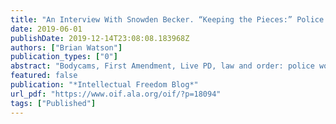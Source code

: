 ```yaml
---
title: "An Interview With Snowden Becker. “Keeping the Pieces:” Police Work and Documentation"
date: 2019-06-01
publishDate: 2019-12-14T23:08:08.183968Z
authors: ["Brian Watson"]
publication_types: ["0"]
abstract: "Bodycams, First Amendment, Live PD, law and order: police work has been in the news a lot lately, and I have been thinking about how the police order, organize, and control all of that information when literal life and freedom are on the line. I sat down with Snowden Becker, formerly of UCLA, and a researcher into police archives and work to talk about these topics and intellectual freedom."
featured: false
publication: "*Intellectual Freedom Blog*"
url_pdf: "https://www.oif.ala.org/oif/?p=18094"
tags: ["Published"]
---
```



